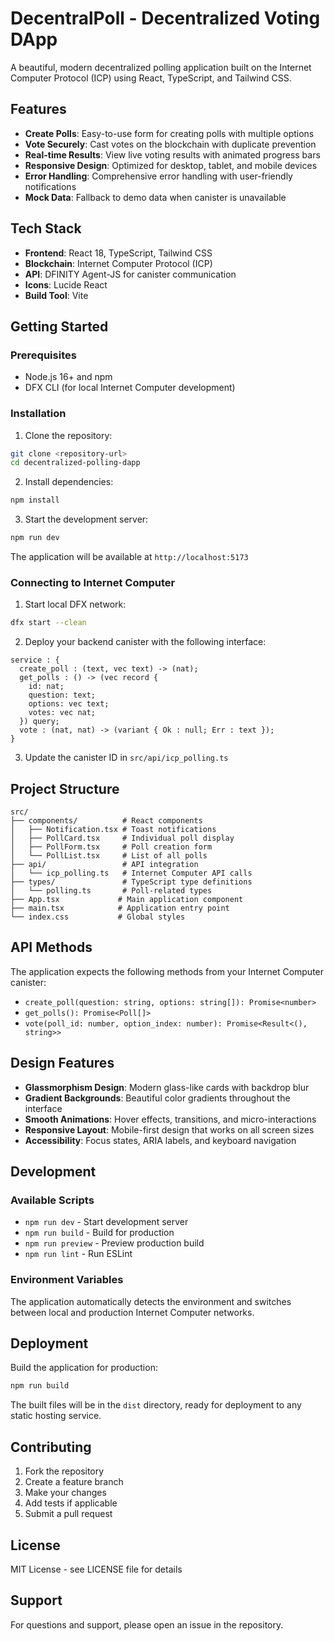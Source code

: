 # DecentralPoll - Decentralized Voting DApp

A beautiful, modern decentralized polling application built on the Internet Computer Protocol (ICP) using React, TypeScript, and Tailwind CSS.

## Features

- **Create Polls**: Easy-to-use form for creating polls with multiple options
- **Vote Securely**: Cast votes on the blockchain with duplicate prevention
- **Real-time Results**: View live voting results with animated progress bars
- **Responsive Design**: Optimized for desktop, tablet, and mobile devices
- **Error Handling**: Comprehensive error handling with user-friendly notifications
- **Mock Data**: Fallback to demo data when canister is unavailable

## Tech Stack

- **Frontend**: React 18, TypeScript, Tailwind CSS
- **Blockchain**: Internet Computer Protocol (ICP)
- **API**: DFINITY Agent-JS for canister communication
- **Icons**: Lucide React
- **Build Tool**: Vite

## Getting Started

### Prerequisites

- Node.js 16+ and npm
- DFX CLI (for local Internet Computer development)

### Installation

1. Clone the repository:
```bash
git clone <repository-url>
cd decentralized-polling-dapp
```

2. Install dependencies:
```bash
npm install
```

3. Start the development server:
```bash
npm run dev
```

The application will be available at `http://localhost:5173`

### Connecting to Internet Computer

1. Start local DFX network:
```bash
dfx start --clean
```

2. Deploy your backend canister with the following interface:
```candid
service : {
  create_poll : (text, vec text) -> (nat);
  get_polls : () -> (vec record {
    id: nat;
    question: text;
    options: vec text;
    votes: vec nat;
  }) query;
  vote : (nat, nat) -> (variant { Ok : null; Err : text });
}
```

3. Update the canister ID in `src/api/icp_polling.ts`

## Project Structure

```
src/
├── components/          # React components
│   ├── Notification.tsx # Toast notifications
│   ├── PollCard.tsx     # Individual poll display
│   ├── PollForm.tsx     # Poll creation form
│   └── PollList.tsx     # List of all polls
├── api/                 # API integration
│   └── icp_polling.ts   # Internet Computer API calls
├── types/               # TypeScript type definitions
│   └── polling.ts       # Poll-related types
├── App.tsx             # Main application component
├── main.tsx            # Application entry point
└── index.css           # Global styles
```

## API Methods

The application expects the following methods from your Internet Computer canister:

- `create_poll(question: string, options: string[]): Promise<number>`
- `get_polls(): Promise<Poll[]>`
- `vote(poll_id: number, option_index: number): Promise<Result<(), string>>`

## Design Features

- **Glassmorphism Design**: Modern glass-like cards with backdrop blur
- **Gradient Backgrounds**: Beautiful color gradients throughout the interface
- **Smooth Animations**: Hover effects, transitions, and micro-interactions
- **Responsive Layout**: Mobile-first design that works on all screen sizes
- **Accessibility**: Focus states, ARIA labels, and keyboard navigation

## Development

### Available Scripts

- `npm run dev` - Start development server
- `npm run build` - Build for production
- `npm run preview` - Preview production build
- `npm run lint` - Run ESLint

### Environment Variables

The application automatically detects the environment and switches between local and production Internet Computer networks.

## Deployment

Build the application for production:

```bash
npm run build
```

The built files will be in the `dist` directory, ready for deployment to any static hosting service.

## Contributing

1. Fork the repository
2. Create a feature branch
3. Make your changes
4. Add tests if applicable
5. Submit a pull request

## License

MIT License - see LICENSE file for details

## Support

For questions and support, please open an issue in the repository.